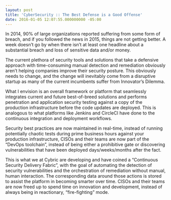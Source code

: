 ```yaml
---
layout: post
title: 'CyberSecurity :: The Best Defense is a Good Offense'
date: 2016-01-05 12:07:55.000000000 -05:00
---
```



In 2014, 90% of large organizations reported suffering from some form of breach, and if you followed the news in 2015, things are not getting better. A week doesn’t go by when there isn’t at least one headline about a substantial breach and loss of sensitive data and/or money.

The current plethora of security tools and solutions that take a defensive approach with time-consuming manual detection and remediation obviously aren’t helping companies improve their security posture. This obviously needs to change, and the change will inevitably come from a disruptive startup as many of the current incumbents suffer from Innovator’s Dilemma.

What I envision is an overall framework or platform that seamlessly integrates current and future best-of-breed solutions and performs penetration and application security testing against a copy of the production infrastructure before the code updates are deployed. This is analogous to what platforms like Jenkins and CircleCI have done to the continuous integration and deployment workflows. 

Security best practices are now maintained in real-time, instead of running potentially chaotic tests during prime business hours against your production infrastructure, CISOs and their teams are now part of the “DevOps toolchain”, instead of being either a prohibitive gate or discovering vulnerabilities that have been deployed days/weeks/months after the fact.

This is what we at Cybric are developing and have coined a “Continuous Security Delivery Fabric”, with the goal of automating the detection of security vulnerabilities and the orchestration of remediation without manual, human interaction. The corresponding data around those actions is stored to assist the platform in becoming smarter over time. CISOs and their teams are now freed up to spend time on innovation and development, instead of always being in reactionary, “fire-fighting” mode.

